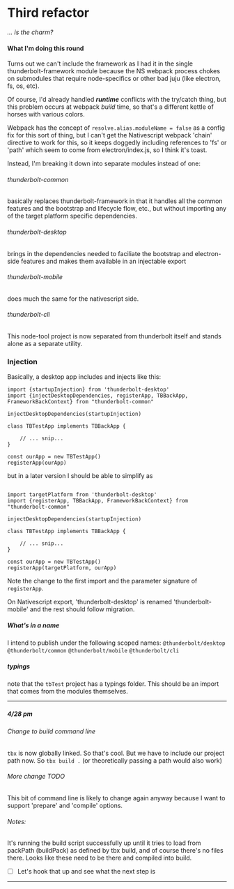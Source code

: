 # Third refactor

_... is the charm?_

#### What I'm doing this round
Turns out we can't include the framework as I had it in the single thunderbolt-framework
module because the NS webpack process chokes on submodules that require
node-specifics or other bad juju (like electron, fs, os, etc).

Of course, I'd already handled ___runtime___ conflicts with the try/catch
thing, but this problem occurs at webpack _build_ time, so that's a different
kettle of horses with various colors.  

Webpack has the concept of `resolve.alias.moduleName = false` as a config
fix for this sort of thing, but I can't get the Nativescript webpack 'chain'
directive to work for this, so it keeps doggedly including references to
'fs' or 'path' which seem to come from electron/index.js, so I think it's
toast.

Instead, I'm breaking it down into separate modules instead of one:

###### thunderbolt-common
basically replaces thunderbolt-framework in that it handles all the common 
features and the bootstrap and lifecycle flow, etc., but without importing
any of the target platform specific dependencies. 

###### thunderbolt-desktop
brings in the dependencies needed to faciliate the bootstrap and 
electron-side features and makes them available in an injectable export

###### thunderbolt-mobile
does much the same for the nativescript side.

###### thunderbolt-cli
This node-tool project is now separated from thunderbolt itself and
stands alone as a separate utility.

### Injection
Basically, a desktop app includes and injects like this:
```
import {startupInjection} from 'thunderbolt-desktop'
import {injectDesktopDependencies, registerApp, TBBackApp, FrameworkBackContext} from "thunderbolt-common"

injectDesktopDependencies(startupInjection)

class TBTestApp implements TBBackApp {

    // ... snip...
}

const ourApp = new TBTestApp()
registerApp(ourApp)

```
but in a later version I should be able to simplify as
```

import targetPlatform from 'thunderbolt-desktop'
import {registerApp, TBBackApp, FrameworkBackContext} from "thunderbolt-common"

injectDesktopDependencies(startupInjection)

class TBTestApp implements TBBackApp {

    // ... snip...
}

const ourApp = new TBTestApp()
registerApp(targetPlatform, ourApp)

```
Note the change to the first import and the parameter signature of
`registerApp`.

On Nativescript export, 'thunderbolt-desktop' is renamed 'thunderbolt-mobile'
and the rest should follow migration.

##### What's in a name
I intend to publish under the following scoped names:
`@thunderbolt/desktop`
`@thunderbolt/common`
`@thunderbolt/mobile`
`@thunderbolt/cli`

##### typings
note that the `tbTest` project has a typings folder.  This should
be an import that comes from the modules themselves.

-------------
##### 4/28 pm

###### Change to build command line
`tbx` is now globally linked. So that's cool.
But we have to include our project path now.
So `tbx build .` (or theoretically passing a path would also work)

###### More change TODO
This bit of command line is likely to change again anyway because
I want to support 'prepare' and 'compile' options.

###### Notes:
It's running the build script successfully up until it tries to
load from packPath (buildPack) as defined by tbx build, and of course
there's no files there.
Looks like these need to be there and compiled into build.

- [ ] Let's hook that up and see what the next step is

-------------



